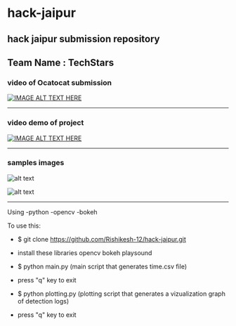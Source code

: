 # hack-jaipur
hack jaipur submission repository
----
## Team Name : TechStars

### video of Ocatocat submission

[![IMAGE ALT TEXT HERE](https://img.youtube.com/vi/TDy1zCTIUDQ/0.jpg)](https://www.youtube.com/watch?v=TDy1zCTIUDQ)

----

### video demo of project

[![IMAGE ALT TEXT HERE](http://img.youtube.com/vi/-twIfnvzwsc/0.jpg)](http://www.youtube.com/watch?v=-twIfnvzwsc)

----

### samples images

![alt text](https://github.com/Rishikesh-12/hack-jaipur/blob/master/sample1.png "sample 1")

![alt text](https://github.com/Rishikesh-12/hack-jaipur/blob/master/sample2.png "sample 2")

----


Using 
-python 
-opencv
-bokeh


To use this:

* $ git clone https://github.com/Rishikesh-12/hack-jaipur.git

* install these libraries
    opencv
    bokeh
    playsound

* $ python main.py (main script that generates time.csv file)

* press "q" key to exit

* $ python plotting.py (plotting script that generates a vizualization graph of detection logs)

* press "q" key to exit
